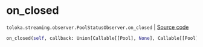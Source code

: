 # on_closed
`toloka.streaming.observer.PoolStatusObserver.on_closed` | [Source code](https://github.com/Toloka/toloka-kit/blob/v0.1.26/src/streaming/observer.py#L227)

```python
on_closed(self, callback: Union[Callable[[Pool], None], Callable[[Pool], Awaitable[None]]])
```

